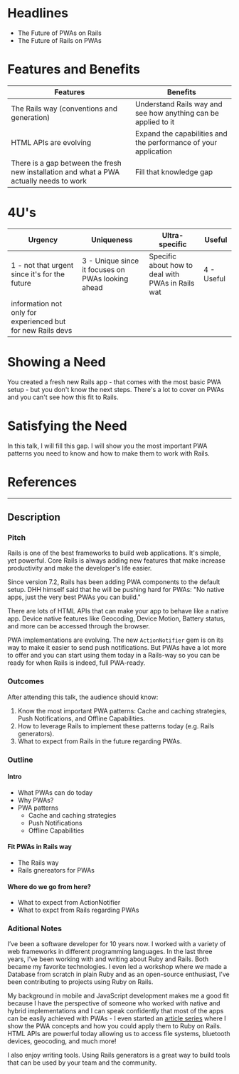 # Headlines

- The Future of PWAs on Rails
- The Future of Rails on PWAs

# Features and Benefits

| Features | Benefits |
| --- | --- |
| The Rails way (conventions and generation) | Understand Rails way and see how anything can be applied to it |
| HTML APIs are evolving | Expand the capabilities and the performance of your application |
| There is a gap between the fresh new installation and what a PWA actually needs to work | Fill that knowledge gap |

# 4U's

| Urgency | Uniqueness | Ultra-specific | Useful |
| --- | --- | --- | --- |
| 1 - not that urgent since it's for the future  | 3 - Unique since it focuses on PWAs looking ahead | Specific about how to deal with PWAs in Rails wat | 4 - Useful
information not only for experienced but for new Rails devs |

# Showing a Need

You created a fresh new Rails app - that comes with the most basic PWA setup - but you don't know the next steps.
There's a lot to cover on PWAs and you can't see how this fit to Rails.

# Satisfying the Need

In this talk, I will fill this gap. I will show you the most important PWA patterns you need to know and how to make
them to work with Rails.

# References

----

## Description

### Pitch

Rails is one of the best frameworks to build web applications. It's simple, yet powerful. Core Rails is always adding
new features that make increase productivity and make the developer's life easier.

Since version 7.2, Rails has been adding PWA components to the default setup. DHH himself said that he will be pushing
hard for PWAs: "No native apps, just the very best PWAs you can build."

There are lots of HTML APIs that can make your app to behave like a native app. Device native features like Geocoding, Device
Motion, Battery status, and more can be accessed through the browser.

PWA implementations are evolving. The new `ActionNotifier` gem is on its way to make it easier to send push notifications.
But PWAs have a lot more to offer and you can start using them today in a Rails-way so you can be ready for when Rails
is indeed, full PWA-ready.

### Outcomes

After attending this talk, the audience should know:

1. Know the most important PWA patterns: Cache and caching strategies, Push Notifications, and Offline Capabilities.
2. How to leverage Rails to implement these patterns today (e.g. Rails generators).
3. What to expect from Rails in the future regarding PWAs.

### Outline

#### Intro

- What PWAs can do today
- Why PWAs?
- PWA patterns
    - Cache and caching strategies
    - Push Notifications
    - Offline Capabilities

#### Fit PWAs in Rails way

- The Rails way
- Rails gnereators for PWAs

#### Where do we go from here?

- What to expect from ActionNotifier
- What to expct from Rails regarding PWAs

### Aditional Notes

I’ve been a software developer for 10 years now. I worked with a variety of web frameworks in different programming languages. In the last three years, I’ve been working with and writing about Ruby and Rails. Both became my favorite technologies. I even led a workshop where we made a Database from scratch in plain Ruby and as an open-source enthusiast, I’ve been contributing to projects using Ruby on Rails.

My background in mobile and JavaScript development makes me a good fit because I have the perspective of someone who worked with native and hybrid implementations and I can speak confidently that most of the apps can be easily achieved with PWAs - I even started an [article series](https://blog.codeminer42.com/everything-you-need-to-ace-pwas-in-rails-part-ii/) where I show the PWA concepts and how you could apply them to Ruby on Rails. HTML APIs are powerful today allowing us to access file systems, bluetooth devices, geocoding, and much more!

I also enjoy writing tools. Using Rails generators is a great way to build tools that can be used by your team and the community.
